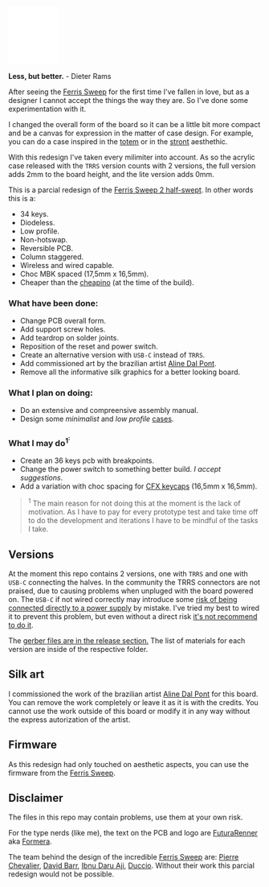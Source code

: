 <p float="left">
  <img src="/other/img/logo.svg" width="20%" /> 
</p>

**Less, but better.** - Dieter Rams

After seeing the [Ferris Sweep](https://github.com/davidphilipbarr/Sweep) for the first time I've fallen in love, but as a designer I cannot accept the things the way they are. So I've done some experimentation with it.

I changed the overall form of the board so it can be a little bit more compact and be a canvas for expression in the matter of case design. For example, you can do a case inspired in the [totem](https://github.com/GEIGEIGEIST/TOTEM) or in the [stront](https://github.com/zzeneg/stront) aesthethic.

With this redesign I've taken every milimiter into account. As so the acrylic case released with the `TRRS` version counts with 2 versions, the full version adds 2mm to the board height, and the lite version adds 0mm.

This is a parcial redesign of the [Ferris Sweep 2 half-swept](https://github.com/davidphilipbarr/Sweep). In other words this is a:

- 34 keys.
- Diodeless.
- Low profile.
- Non-hotswap.
- Reversible PCB.
- Column staggered.
- Wireless and wired capable.
- Choc MBK spaced (17,5mm x 16,5mm).
- Cheaper than the [cheapino](https://github.com/tompi/cheapino) (at the time of the build).

### What have been done:

- Change PCB overall form.
- Add support screw holes.
- Add teardrop on solder joints.
- Reposition of the reset and power switch.
- Create an alternative version with `USB-C` instead of `TRRS`.
- Add commissioned art by the brazilian artist [Aline Dal Pont](https://www.instagram.com/manifesto.efemero/).
- Remove all the informative silk graphics for a better looking board.

### What I plan on doing:

- Do an extensive and compreensive assembly manual.
- Design some _minimalist_ and _low profile_ [cases](/TRRS/Case/).

### What I may do<sup>1<sup>:

- Create an 36 keys pcb with breakpoints.
- Change the power switch to something better build. _I accept suggestions_.
- Add a variation with choc spacing for [CFX keycaps](https://kbd.news/CFX-keycap-1553.html) (16,5mm x 16,5mm).

> <sup>1</sup> The main reason for not doing this at the moment is the lack of motivation. As I have to pay for every prototype test and take time off to do the development and iterations I have to be mindful of the tasks I take.

## Versions

At the moment this repo contains 2 versions, one with `TRRS` and one with `USB-C` connecting the halves. In the community the TRRS connectors are not praised, due to causing problems when unpluged with the board powered on. The `USB-C` if not wired correctly may introduce some [risk of being connected directly to a power supply](https://docs.qmk.fm/features/split_keyboard) by mistake. I've tried my best to wired it to prevent this problem, but even without a direct risk [it's not recommend to do it](https://github.com/zmkfirmware/zmk/issues/1110#issuecomment-2395179298).

The [gerber files are in the release section.](https://github.com/anothermimich/K02/releases)
The list of materials for each version are inside of the respective folder.

## Silk art

I commissioned the work of the brazilian artist [Aline Dal Pont](https://www.instagram.com/manifesto.efemero/) for this board. You can remove the work completely or leave it as it is with the credits. You cannot use the work outside of this board or modify it in any way without the express autorization of the artist.

## Firmware

As this redesign had only touched on aesthetic aspects, you can use the firmware from the [Ferris Sweep](https://github.com/davidphilipbarr/Sweep).

## Disclaimer

The files in this repo may contain problems, use them at your own risk.

For the type nerds (like me), the text on the PCB and logo are [FuturaRenner](https://www.fontsquirrel.com/fonts/futura-renner) aka [Formera](https://github.com/noirblancrouge/Formera).

The team behind the design of the incredible [Ferris Sweep](https://github.com/davidphilipbarr/Sweep) are: [Pierre Chevalier](https://github.com/pierrechevalier83), [David Barr](https://github.com/davidphilipbarr), [Ibnu Daru Aji](https://github.com/ibnuda/), [Duccio](https://github.com/duckyb). Without their work this parcial redesign would not be possible.
